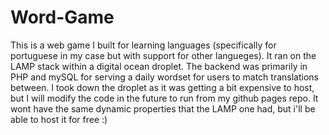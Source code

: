 # Word-Game

This is a web game I built for learning languages (specifically for portuguese in my case but with support for other langueges). It ran on the LAMP stack within a digital ocean droplet. The backend was primarily in PHP and mySQL for serving a daily wordset for users to match translations between. I took down the droplet as it was getting a bit expensive to host, but I will modify the code in the future to run from my github pages repo. It wont have the same dynamic properties that the LAMP one had, but i'll be able to host it for free :)
